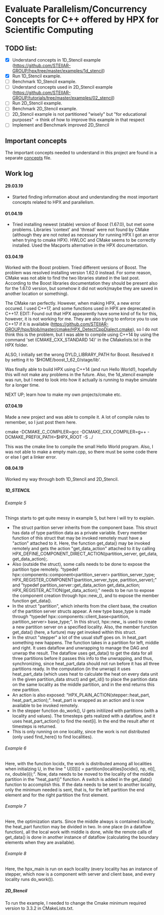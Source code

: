 # Evaluate Parallelism/Concurrency Concepts for C++ offered by HPX for Scientific Computing

## TODO list:

- [x] Understand concepts in 1D_Stencil example (https://github.com/STEllAR-GROUP/hpx/tree/master/examples/1d_stencil)
- [x] Run 1D_Stencil example.
- [ ] Benchmark 1D_Stencil example.
- [ ] Understand concepts used in 2D_Stencil example (https://github.com/STEllAR-GROUP/tutorials/tree/master/examples/02_stencil)
- [ ] Run 2D_Stencil example.
- [ ] Benchmark 2D_Stencil example.
- [ ] 2D_Stencil example is not partitioned "wisely" but "for educational purposes" -> think of how to improve this example in that respect
- [ ] Implement and Benchmark improved 2D_Stencil

## Important concepts

The important concepts needed to understand in this project are found in a separate [concepts](docs/concepts.md) file.



## Work log

#### 29.03.19

- Started finding information about and understanding the most important concepts related to HPX and parallelism.

#### 01.04.19
- Tried installing newest (stable) version of Boost (1.67.0), but met some problems. Libraries 'context' and 'thread' were not found by CMake (although they are not noted as necessary for running HPX I got an error when trying to cmake HPX). HWLOC and CMake seems to be correctly installed. Used the Macports alternative in the HPX documentation.

#### 03.04.19
Worked with the Boost problem. Tried different versions of Boost. The problem was resolved installing version 1.62.0 instead. For some reason, CMake was not able to find the two libraries stated in the last post. According to the Boost libraries documentation they should be present also for the 1.67.0 version, but somehow it did not work(maybe they are saved in another location or something).

The CMake ran perfectly. However, when making HPX, a new error occured. I used C++17, and some functions used in HPX are deprecated in C++17. EDIT: Found out that HPX appearently have some kind of fix for this, however, it is not working for me. They are also trying to enforce you to use C++17 if it is available (https://github.com/STEllAR-GROUP/hpx/blob/master/cmake/HPX_DetectCppDialect.cmake), so I do not think this is the problem, but I was able to compile using C++14 by using the command 'set (CMAKE_CXX_STANDARD 14)' in the CMakelists.txt in the HPX folder.

ALSO, I initially set the wrong DYLD_LIBRARY_PATH for Boost. Resolved it by setting it to '$HOME/boost_1_62_0/stage/lib'.

Was finally able to build HPX using C++14 (and run Hello World!), hopefully this will not make any problems in the future.
Also, the 1d_stencil example was run, but I need to look into how it actually is running to maybe simulate for a longer time.

NEXT UP; learn how to make my own projects/cmake etc. 

#### 07.04.19
Made a new project and was able to compile it. A lot of compile rules to remember, so I just post them here.

cmake -DCMAKE_C_COMPILER=gcc -DCMAKE_CXX_COMPILER=g++ -DCMAKE_PREFIX_PATH=$HPX_ROOT -S ../

This was the cmake line to compile the small Hello World program. Also, I was not able to make a empty main.cpp, so there must be some code there or else I get a linker error.

#### 08.04.19
Worked my way through both 1D_Stencil and 2D_Stencil.

##### 1D_STENCIL

###### Example 5

Things starts to get quite messy in example 5, but here I will try to explain.

- The struct parition server inherits from the component base. This struct has data of type partition data as a private variable. Every member function of this struct that may be invoked remotely must have a "action" attached to it. Here, the function get_data() may be invoked remotely and gets the action "get_data_action" attached to it by calling HPX_DEFINE_COMPONENT_DIRECT_ACTION(partition_server, get_data, get_data_action);.
- Also (outside the struct), some calls needs to be done to expose the partition type remotely. "typedef hpx::components::component<partition_server> partition_server_type;
HPX_REGISTER_COMPONENT(partition_server_type, partition_server);" and "typedef partition_server::get_data_action get_data_action;
HPX_REGISTER_ACTION(get_data_action);" needs to be run to expose the component creation through hpx::new_(), and to expose the member function get_data().
- In the struct "partition", which inherits from the client base, the creation of the partition server structs appear. A new type base_type is made through "typedef hpx::components::client_base<partition, partition_server> base_type;". In this struct, hpx::new_ is used to create a new partition server on a specified locality. Also, the member function get_data() (here, a furture) may get invoked within this struct.
- In the struct "stepper" a lot of the usual stuff goes on. In heat_part something new happens. The function takes in a partition for left, middle and right. It uses dataflow and unwrapping to manage the DAG and unwrap the result. The dataflow uses get_data() to get the data for all three partitions before it passes this info to the unwrapping, and thus, synchronizing, since heat_part_data should not run before it has all three partitions ready. In the computation (in the unwrap) it uses heat_part_data (which uses heat to calculate the heat on every data unit in the given partition_data struct) and get_id() to place the partition data on the same locality as the middle partition, and in the end returns this new partition. 
- An action is also exposed: "HPX_PLAIN_ACTION(stepper::heat_part, heat_part_action);". heat_part is wrapped as an action and is now available to be invoked remotely.
- In the stepper function do_work(), U gets initilized with partitions (with a locality and values). The timesteps gets realized with a dataflow, and it uses heat_part_action() to find the next[i]. In the end the result after nt timesteps is returned.
- This is only running on one locality, since the work is not distributed (only used find_here() to find localities).

###### Example 6
Here, with the function locidx, the work is distributed among all localities when initialzing U, in the line " U[0][i] = partition(localities[locidx(i, np, nl)], nx, double(i));". Now, data needs to be moved to the locality of the middle partition in the "heat_part()" function. A switch is added in the get_data() function to accomplish this. If the data needs to be sent to another locality, only the minimum needed is sent, that is, for the left partition the end element and for the right partition the first element.

###### Example 7
Here, the optimization starts. Since the middle always is contained locally, the heat_part function may be divided in two. In one place (in a dataflow function), all the local work with middle is done, while the remote calls of get_data() is done in another instance of dataflow (calculating the boundary elements when they are available).

###### Example 8
Here, the hpx_main is run on each locality (every locality has an instance of stepper, which now is a component with server and client base, and every locality runs do_work()).


##### 2D_Stencil
To run the example, I needed to change the Cmake minimum required version to 3.3.2 in CMakeLists.txt.

